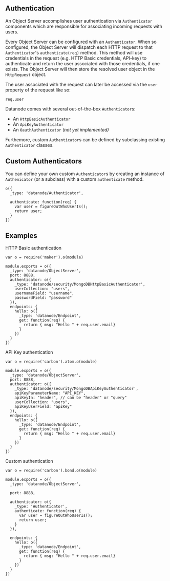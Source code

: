Authentication
----------

An Object Server accomplishes user authentication via ```Authenticator``` components which are responsible for associating incoming requests with users.

Every Object Server can be configured with an ```Authenticator```. When so configured, the Object Server will dispatch each HTTP request to that ```Authenticator```'s ```authenticate(req)``` method. This method will use credentials in the request (e.g. HTTP Basic credentials, API-key) to authenticate and return the user associated with those credentials, if one exists. The Object Server will then store the resolved user object in the ```HttpRequest``` object. 

The user associated with the request can later be accessed via the ```user``` property of the request like so:

```
req.user
```

Datanode comes with several out-of-the-box ```Authenticator```s:

* An ```HttpBasicAuthenticator```
* An ```ApiKeyAuthenticator``` 
* An ```OauthAuthenticator``` _(not yet implemented)_

Furthemore, custom ```Authenticator```s can be defined by subclassing existing ```Authenticator``` classes.

Custom Authenticators
----------

You can define your own custom ```Authenticator```s by creating an instance of ```Authenicator``` (or a subclass) with a custom ```authenticate``` method.  

```node
o({
  _type: 'datanode/Authenticator',
  
  authenticate: function(req) {
    var user = figureOutWhoUserIs();
    return user;
  }
})
```

Examples
----------

HTTP Basic authentication
```node
var o = require('maker').o(module)

module.exports = o({
  _type: 'datanode/ObjectServer',
  port: 8888,
  authenticator: o({
    _type: 'datanode/security/MongoDBHttpBasicAuthenticator',
    userCollection: "users",
    usernameField: "username",
    passwordField: "password"
  }),
  endpoints: {
    hello: o({
      _type: 'datanode/Endpoint',
      get: function(req) {
        return { msg: "Hello " + req.user.email}
      }
    })
  }
})
```

API Key authentication
```node
var o = require('carbon').atom.o(module)

module.exports = o({
  _type: 'datanode/ObjectServer',
  port: 8888,
  authenticator: o({
    _type: 'datanode/security/MongoDBApiKeyAuthenticator',
    apiKeyParameterName: "API_KEY",
    apiKeyIn: "header", // can be "header" or "query"
    userCollection: "users",
    apiKeyUserField: "apiKey"
  }),
  endpoints: {
    hello: o({
      _type: 'datanode/Endpoint',
      get: function(req) {
        return { msg: "Hello " + req.user.email}
      }
    })
  }
})
```

Custom authentication
```node
var o = require('carbon').bond.o(module)

module.exports = o({
  _type: 'datanode/ObjectServer',
  
  port: 8888,
  
  authenticator: o({
    _type: 'Authenticator',
    authenticate: function(req) {
      var user = figureOutWhoUserIs();
      return user;
    }
  }),
  
  endpoints: {
    hello: o({
      _type: 'datanode/Endpoint',
      get: function(req) {
        return { msg: "Hello " + req.user.email}
      }
    })
  }
})
```
